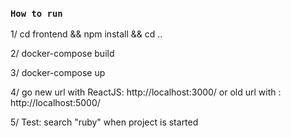 ### `How to run`

1/ cd frontend && npm install && cd ..

2/ docker-compose build

3/ docker-compose up

4/ go new url with ReactJS: http://localhost:3000/ or old url with : http://localhost:5000/

5/ Test: search "ruby" when project is started
